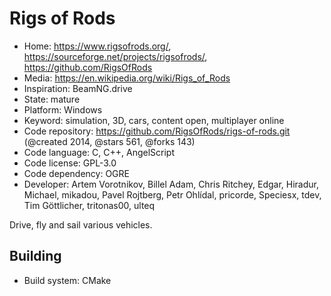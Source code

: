 # Rigs of Rods

- Home: https://www.rigsofrods.org/, https://sourceforge.net/projects/rigsofrods/, https://github.com/RigsOfRods
- Media: https://en.wikipedia.org/wiki/Rigs_of_Rods
- Inspiration: BeamNG.drive
- State: mature
- Platform: Windows
- Keyword: simulation, 3D, cars, content open, multiplayer online
- Code repository: https://github.com/RigsOfRods/rigs-of-rods.git (@created 2014, @stars 561, @forks 143)
- Code language: C, C++, AngelScript
- Code license: GPL-3.0
- Code dependency: OGRE
- Developer: Artem Vorotnikov, Billel Adam, Chris Ritchey, Edgar, Hiradur, Michael, mikadou, Pavel Rojtberg, Petr Ohlídal, pricorde, Speciesx, tdev, Tim Göttlicher, tritonas00, ulteq

Drive, fly and sail various vehicles.

## Building

- Build system: CMake
